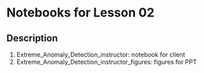 # Notebooks for Lesson 02

## Description
1. Extreme_Anomaly_Detection_instructor: notebook for client
2. Extreme_Anomaly_Detection_instructor_figures: figures for PPT 

    